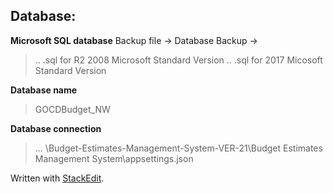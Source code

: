 ﻿## Database:

**Microsoft SQL database** 
Backup file -> Database Backup -> 

> .. .sql for R2 2008 Microsoft Standard Version 
> .. .sql for 2017 Micosoft Standard Version

**Database name**

> GOCDBudget_NW

**Database connection**

> ... \Budget-Estimates-Management-System-VER-21\Budget Estimates Management System\appsettings.json



Written with [StackEdit](https://stackedit.io/).

